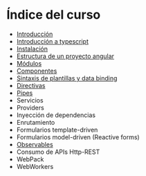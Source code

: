 # Índice del curso

 - [Introducción](introduccion.md)
 - [Introducción a typescript](typescript.md)
 - [Instalación](instalacion.md)
 - [Estructura de un proyecto angular](estructura-proyecto.md)
 - [Módulos](modules.md)
 - [Componentes](components.md)
 - [Sintaxis de plantillas y data binding](data-binding.md)
 - [Directivas](directives.md)
 - [Pipes](pipes.md)
 - Servicios
 - Providers
 - Inyección de dependencias
 - Enrutamiento
 - Formularios template-driven
 - Formularios model-driven (Reactive forms)
 - [Observables](observables.md)
 - Consumo de APIs Http-REST
 - WebPack
 - WebWorkers


